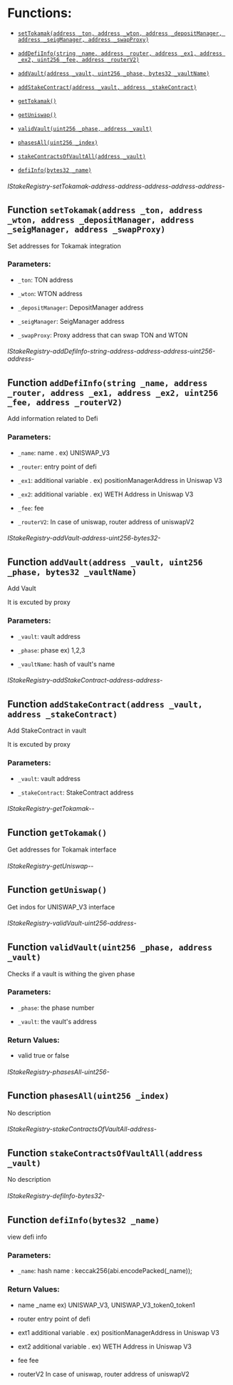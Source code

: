 # Functions:

- [`setTokamak(address _ton, address _wton, address _depositManager, address _seigManager, address _swapProxy)`](#IStakeRegistry-setTokamak-address-address-address-address-address-)

- [`addDefiInfo(string _name, address _router, address _ex1, address _ex2, uint256 _fee, address _routerV2)`](#IStakeRegistry-addDefiInfo-string-address-address-address-uint256-address-)

- [`addVault(address _vault, uint256 _phase, bytes32 _vaultName)`](#IStakeRegistry-addVault-address-uint256-bytes32-)

- [`addStakeContract(address _vault, address _stakeContract)`](#IStakeRegistry-addStakeContract-address-address-)

- [`getTokamak()`](#IStakeRegistry-getTokamak--)

- [`getUniswap()`](#IStakeRegistry-getUniswap--)

- [`validVault(uint256 _phase, address _vault)`](#IStakeRegistry-validVault-uint256-address-)

- [`phasesAll(uint256 _index)`](#IStakeRegistry-phasesAll-uint256-)

- [`stakeContractsOfVaultAll(address _vault)`](#IStakeRegistry-stakeContractsOfVaultAll-address-)

- [`defiInfo(bytes32 _name)`](#IStakeRegistry-defiInfo-bytes32-)

###### IStakeRegistry-setTokamak-address-address-address-address-address-

## Function `setTokamak(address _ton, address _wton, address _depositManager, address _seigManager, address _swapProxy)`

Set addresses for Tokamak integration

### Parameters:

- `_ton`: TON address

- `_wton`: WTON address

- `_depositManager`: DepositManager address

- `_seigManager`: SeigManager address

- `_swapProxy`: Proxy address that can swap TON and WTON

###### IStakeRegistry-addDefiInfo-string-address-address-address-uint256-address-

## Function `addDefiInfo(string _name, address _router, address _ex1, address _ex2, uint256 _fee, address _routerV2)`

Add information related to Defi

### Parameters:

- `_name`: name . ex) UNISWAP_V3

- `_router`: entry point of defi

- `_ex1`:  additional variable . ex) positionManagerAddress in Uniswap V3

- `_ex2`:  additional variable . ex) WETH Address in Uniswap V3

- `_fee`:  fee

- `_routerV2`: In case of uniswap, router address of uniswapV2

###### IStakeRegistry-addVault-address-uint256-bytes32-

## Function `addVault(address _vault, uint256 _phase, bytes32 _vaultName)`

Add Vault

It is excuted by proxy

### Parameters:

- `_vault`: vault address

- `_phase`: phase ex) 1,2,3

- `_vaultName`:  hash of vault's name

###### IStakeRegistry-addStakeContract-address-address-

## Function `addStakeContract(address _vault, address _stakeContract)`

Add StakeContract in vault

It is excuted by proxy

### Parameters:

- `_vault`: vault address

- `_stakeContract`:  StakeContract address

###### IStakeRegistry-getTokamak--

## Function `getTokamak()`

Get addresses for Tokamak interface

###### IStakeRegistry-getUniswap--

## Function `getUniswap()`

Get indos for UNISWAP_V3 interface

###### IStakeRegistry-validVault-uint256-address-

## Function `validVault(uint256 _phase, address _vault)`

Checks if a vault is withing the given phase

### Parameters:

- `_phase`: the phase number

- `_vault`: the vault's address

### Return Values:

- valid true or false

###### IStakeRegistry-phasesAll-uint256-

## Function `phasesAll(uint256 _index)`

No description

###### IStakeRegistry-stakeContractsOfVaultAll-address-

## Function `stakeContractsOfVaultAll(address _vault)`

No description

###### IStakeRegistry-defiInfo-bytes32-

## Function `defiInfo(bytes32 _name)`

view defi info

### Parameters:

- `_name`:  hash name : keccak256(abi.encodePacked(_name));

### Return Values:

- name  _name ex) UNISWAP_V3, UNISWAP_V3_token0_token1

- router entry point of defi

- ext1  additional variable . ex) positionManagerAddress in Uniswap V3

- ext2  additional variable . ex) WETH Address in Uniswap V3

- fee  fee

- routerV2 In case of uniswap, router address of uniswapV2
